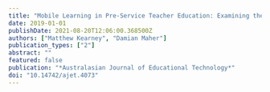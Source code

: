 ```yaml
---
title: "Mobile Learning in Pre-Service Teacher Education: Examining the Use of Professional Learning Networks"
date: 2019-01-01
publishDate: 2021-08-20T12:06:00.368500Z
authors: ["Matthew Kearney", "Damian Maher"]
publication_types: ["2"]
abstract: ""
featured: false
publication: "*Australasian Journal of Educational Technology*"
doi: "10.14742/ajet.4073"
---
```


